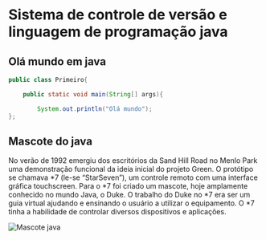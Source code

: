 # **Sistema de controle de versão e linguagem de programação java** #
## **Olá mundo em java** ##

~~~java
public class Primeiro{

    public static void main(String[] args){

        System.out.println("Olá mundo");
};
~~~
## **Mascote do java** ##
No verão de 1992 emergiu dos escritórios da Sand Hill Road no Menlo Park uma demonstração funcional da ideia inicial do projeto Green. O protótipo se chamava *7 (le-se “StarSeven”), um controle remoto com uma interface gráfica touchscreen. Para o *7 foi criado um mascote, hoje amplamente conhecido no mundo Java, o Duke. O trabalho do Duke no *7 era ser um guia virtual ajudando e ensinando o usuário a utilizar o equipamento. O *7 tinha a habilidade de controlar diversos dispositivos e aplicações.

![Mascote java](http://3.bp.blogspot.com/_0gHHuNnY8_c/SoHy3t9BZ4I/AAAAAAAAAFE/nIS9kI-0tTk/s1600/DukeNTux.jpeg)
